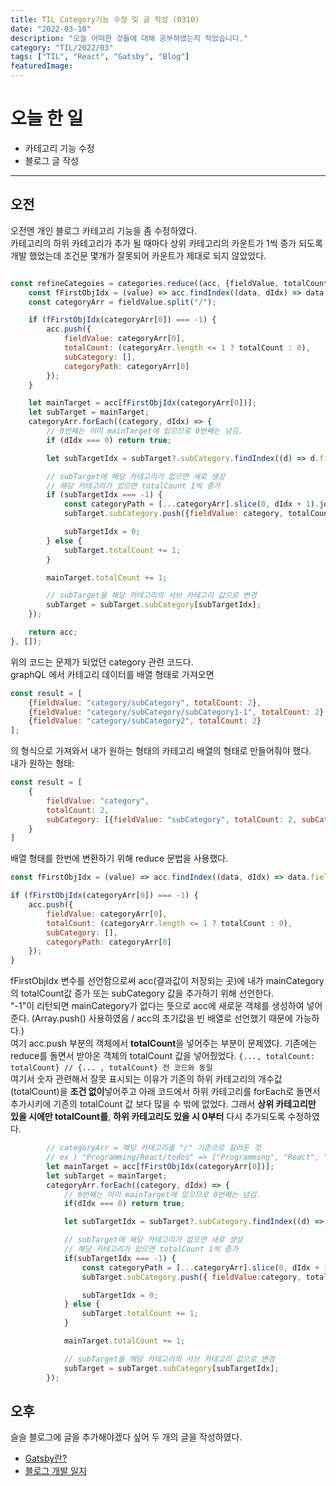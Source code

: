 ```yaml
---
title: TIL Category기능 수정 및 글 작성 (0310) 
date: "2022-03-10"
description: "오늘 어떠한 것들에 대해 공부하였는지 적었습니다."
category: "TIL/2022/03"
tags: ["TIL", "React", "Gatsby", "Blog"]
featuredImage:
---
```


# 오늘 한 일

- 카테고리 기능 수정
- 블로그 글 작성

---

## 오전

오전엔 개인 블로그 카테고리 기능을 좀 수정하였다.  
카테고리의 하위 카테고리가 추가 될 때마다 상위 카테고리의 카운트가 1씩 증가 되도록 개발 했었는데 조건문 몇개가 잘못되어 카운트가 제대로 되지 않았었다.

```javascript

const refineCategoies = categories.reduce((acc, {fieldValue, totalCount}, idx) => {
    const fFirstObjIdx = (value) => acc.findIndex((data, dIdx) => data.fieldValue !== undefined && data.fieldValue === value);
    const categoryArr = fieldValue.split("/");

    if (fFirstObjIdx(categoryArr[0]) === -1) {
        acc.push({
            fieldValue: categoryArr[0],
            totalCount: (categoryArr.length <= 1 ? totalCount : 0),
            subCategory: [],
            categoryPath: categoryArr[0]
        });
    }

    let mainTarget = acc[fFirstObjIdx(categoryArr[0])];
    let subTarget = mainTarget;
    categoryArr.forEach((category, dIdx) => {
        // 0번째는 이미 mainTarget에 있으므로 0번째는 넘김.
        if (dIdx === 0) return true;

        let subTargetIdx = subTarget?.subCategory.findIndex((d) => d.fieldValue !== undefined && d.fieldValue === category) || -1;

        // subTarget에 해당 카테고리가 없으면 새로 생성
        // 해당 카테고리가 있으면 totalCount 1씩 증가
        if (subTargetIdx === -1) {
            const categoryPath = [...categoryArr].slice(0, dIdx + 1).join("/");
            subTarget.subCategory.push({fieldValue: category, totalCount, subCategory: [], categoryPath});

            subTargetIdx = 0;
        } else {
            subTarget.totalCount += 1;
        }

        mainTarget.totalCount += 1;

        // subTarget을 해당 카테고리의 서브 카테고리 값으로 변경
        subTarget = subTarget.subCategory[subTargetIdx];
    });

    return acc;
}, []);

```

위의 코드는 문제가 되었던 category 관련 코드다.  
graphQL 에서 카테고리 데이터를 배열 형태로 가져오면

```javascript
const result = [
    {fieldValue: "category/subCategory", totalCount: 2},
    {fieldValue: "category/subCategory/subCategory1-1", totalCount: 2},
    {fieldValue: "category/subCategory2", totalCount: 2}
];
```

의 형식으로 가져와서 내가 원하는 형태의 카테고리 배열의 형태로 만들어줘야 했다.  
내가 원하는 형태:

```javascript
const result = [
    {
        fieldValue: "category",
        totalCount: 2,
        subCategory: [{fieldValue: "subCategory", totalCount: 2, subCategory: []}]
    }
]
```
배열 형태를 한번에 변환하기 위해 reduce 문법을 사용했다.  
```javascript
const fFirstObjIdx = (value) => acc.findIndex((data, dIdx) => data.fieldValue !== undefined && data.fieldValue === value);

if (fFirstObjIdx(categoryArr[0]) === -1) {
    acc.push({
        fieldValue: categoryArr[0],
        totalCount: (categoryArr.length <= 1 ? totalCount : 0),
        subCategory: [],
        categoryPath: categoryArr[0]
    });
}
```
fFirstObjIdx 변수를 선언함으로써 acc(결과값이 저장되는 곳)에 내가 mainCategory의 totalCount값 증가 또는 subCategory 값을 추가하기 위해 선언한다.  
"-1"이 리턴되면 mainCategory가 없다는 뜻으로 acc에 새로운 객체를 생성하여 넣어준다. (Array.push() 사용하였음 / acc의 초기값을 빈 배열로 선언했기 때문에 가능하다.)  
여기 acc.push 부분의 객체에서 **totalCount**을 넣어주는 부분이 문제였다. 기존에는 reduce를 돌면서 받아온 객체의 totalCount 값을 넣어줬었다. `{..., totalCount: totalCount} // {... , totalCount} 전 코드와 동일`  
여기서 숫자 관련해서 잘못 표시되는 이유가 기존의 하위 카테고리의 개수값(totalCount)을 **조건 없이**넣어주고
아래 코드에서 하위 카테고리를 forEach로 돌면서 추가시키에 기존의 totalCount 값 보다 많을 수 밖에 없었다.
그래서 **상위 카테고리만 있을 시에만 totalCount를**, **하위 카테고리도 있을 시 0부터** 다시 추가되도록 수정하였다.

```javascript
        // categoryArr = 해당 카테고리를 "/" 기준으로 잘라둔 것
        // ex ) "Programming/React/todos" => ["Programming", "React", "todos"]
        let mainTarget = acc[fFirstObjIdx(categoryArr[0])];
        let subTarget = mainTarget;
        categoryArr.forEach((category, dIdx) => {
            // 0번째는 이미 mainTarget에 있으므로 0번째는 넘김.
            if(dIdx === 0) return true;

            let subTargetIdx = subTarget?.subCategory.findIndex((d) => d.fieldValue !== undefined && d.fieldValue === category) || -1;

            // subTarget에 해당 카테고리가 없으면 새로 생성
            // 해당 카테고리가 있으면 totalCount 1씩 증가
            if(subTargetIdx === -1) {
                const categoryPath = [...categoryArr].slice(0, dIdx + 1).join("/");
                subTarget.subCategory.push({ fieldValue:category, totalCount, subCategory:[], categoryPath });

                subTargetIdx = 0;
            } else {
                subTarget.totalCount += 1;
            }

            mainTarget.totalCount += 1;

            // subTarget을 해당 카테고리의 서브 카테고리 값으로 변경
            subTarget = subTarget.subCategory[subTargetIdx];
        });

```

## 오후

슬슬 블로그에 글을 추가해야겠다 싶어 두 개의 글을 작성하였다.

- [Gatsby란?](/Programming-language/Javascript/Gatsby/Gatsby란/)
- [블로그 개발 일지](/개발일지/블로그/블로그-개발일지/)
